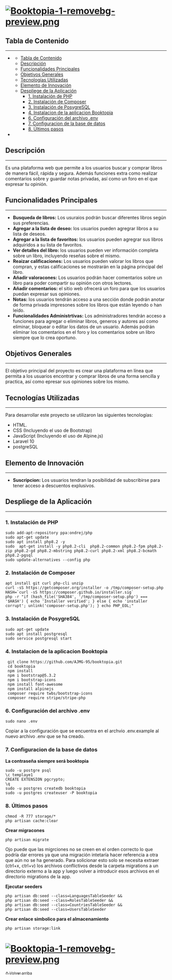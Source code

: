  
# [![Booktopia-1-removebg-preview.png](https://i.postimg.cc/7h9f6Gtx/Booktopia-1-removebg-preview.png)](https://postimg.cc/vx1Q2Bdj)



## Tabla de Contenido
***
- [](#)
  - [Tabla de Contenido](#tabla-de-contenido)
  - [Descripción](#descripción)
  - [Funcionalidades Principales](#funcionalidades-principales)
  - [Objetivos Generales](#objetivos-generales)
  - [Tecnologías Utilizadas](#tecnologías-utilizadas)
  - [Elemento de Innovación](#elemento-de-innovación)
  - [Despliege de la Aplicación](#despliege-de-la-aplicación)
    - [1. Instalación de PHP](#1-instalación-de-php)
    - [2. Instalación de Composer](#2-instalación-de-composer)
    - [3. Instalación de PosygreSQL](#3-instalación-de-posygresql)
    - [4. Instalacion de la aplicacion Booktopia](#4-instalacion-de-la-aplicacion-booktopia)
    - [6. Configuración del archivo .env](#6-configuración-del-archivo-env)
    - [7. Configuracion de la base de datos](#7-configuracion-de-la-base-de-datos)
    - [8. Últimos pasos](#8-últimos-pasos)
- [](#-1)



## Descripción
***
Es una plataforma web que permite a los usuarios buscar y comprar libros de manera fácil, rápida y segura. Además funciones extra como realizar comentarios sobre y guardar notas privadas, así como un foro en el que expresar tu opinión.


## Funcionalidades Principales
***
-   **Busqueda de libros:** Los usuraios podrán buscar diferentes libros según sus preferencias.
-   **Agregar a la lista de deseo:** los usuarios pueden agregrar libros a su lista de deseos.
-   **Agregar a la lista de favoritos:** los usuarios pueden agregrar sus libros adquiridos a su lista de favoritos.
-   **Ver detalles del libro:** los usuarios pueden ver información completa sobre un libro, incluyendo reseñas sobre el mismo.
-   **Reaizar calificaciones:** Los usuarios pueden valorar los libros que compran, y estas calificaciones se mostrarán en la página principal del libro.
-   **Añadir valoracones:** Los usuarios podrán hacer comentarios sobre un libro para poder compartir su opinión con otros lectores.
-   **Añadir comentarios:** el sitio web ofrecerá un foro para que los usuarios puedan expresar sus opiniones.
-   **Notas:** los usuarios tendrán acceso a una sección donde podrán anotar de forma privada impresones sobre los libros que están leyendo o han leído.
-   **Funcionalidades Administrtivas:** Los administradores tendrán acceso a funciones para agregar o eliminar libros, generos y autores así como eliminar, bloquear o editar los datos de un usuario. Además podrán eliminar los comentarios en el foro y los comentarios sobre un libro siempre que lo crea oportuno.



## Objetivos Generales
***
El objetivo principal del proyecto es crear una plataforma en línea que permita a los usuarios encontrar y comprar libros de una forma sencilla y practica, así como epresar sus opiniones sobre los mismo.


## Tecnologías Utilizadas
***
Para desarrollar este proyecto se utilizaron las siguientes tecnologías:

-   HTML.
-   CSS (Incluyendo el uso de Bootstrap)
-   JavaScript (Incluyendo el uso de Alpine.js)
-   Laravel 10
-   postgreSQL



## Elemento de Innovación
***
- **Suscripcion:** Los  usuarios tendran la posibilidad de subscribirse para tener acceso a descuentos explusivos.

## Despliege de la Aplicación
***
### 1. Instalación de PHP
```
sudo add-apt-repository ppa:ondrej/php
sudo apt-get update
sudo apt install php8.2 -y
sudo  apt-get install -y php8.2-cli  php8.2-common php8.2-fpm php8.2-zip php8.2-gd php8.2-mbstring php8.2-curl php8.2-xml php8.2-bcmath php8.2-pgsql
sudo update-alternatives --config php

```
### 2. Instalación de Composer
```
apt install git curl php-cli unzip
curl -sS https://getcomposer.org/installer -o /tmp/composer-setup.php
HASH=`curl -sS https://composer.github.io/installer.sig`
php -r "if (hash_file('SHA384', '/tmp/composer-setup.php') === '$HASH') { echo 'Installer verified'; } else { echo 'installer corrupt'; unlink('composer-setup.php'); } echo PHP_EOL;"
```

### 3. Instalación de PosygreSQL
```
sudo apt-get update
sudo apt install postgresql
sudo service postgresql start
```

### 4. Instalacion de la aplicacion Booktopia
```
 git clone https://github.com/AJMG-95/booktopia.git
 cd booktopia
 npm install
 npm i bootstrap@5.3.2
 npm i bootstrap-icons
 npm install font-awesome
 npm install alpinejs
 composer require twbs/bootstrap-icons
 composer require stripe/stripe-php
```  
### 6. Configuración del archivo .env
```
sudo nano .env
```
Copiar a la configuración que se encuentra en el archvio .env.example al nuevo archivo .env que se ha creado.

### 7. Configuracion de la base de datos
**La contraseña siempre será booktopia**
```
sudo -u postgre psql
\c templaye1
CREATE EXTENSION pgcrypto;
\q
sudo -u postgres createdb booktopia
sudo -u postgres createuser -P booktopia
```
### 8. Últimos pasos
```
chmod -R 777 storage/*
php artisan cache:clear
```

**Crear migracones**
```
php artisan migrate
```
Ojo puede que las migrciones no se creen en el orden correcto lo que podría dar errores ya que una migración intetaría hacer referencia a otra que aún no se ha generado. 
Para solicionar esto solo se necesita extraer (ctrl+x, ctrl+v) los archivos conflictivos desde la carpeta migrations a un directorio externo a la app y luego volver a introducir esos archivos en el directorio migrations de la app.

**Ejecutar seeders**
```
php artisan db:seed --class=LanguagesTableSeeder &&
php artisan db:seed --class=RolesTableSeeder &&
php artisan db:seed --class=CountriesTableSeeder &&
php artisan db:seed --class=UsersTableSeeder
```


**Crear enlace simbolico para el almacenamiento**
```
php artisan storage:link
```

# [![Booktopia-1-removebg-preview.png](https://i.postimg.cc/7h9f6Gtx/Booktopia-1-removebg-preview.png)](https://postimg.cc/vx1Q2Bdj)

[<sub>↑ Volver arriba</sub>](#tabla-de-contenido)

